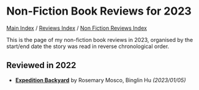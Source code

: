 # Non-Fiction Book Reviews for 2023

[Main Index](../../../README.md) / [Reviews Index](../../README.md) / [Non Fiction Reviews Index](../README.md)

This is the page of my non-fiction book reviews in 2023, organised by the start/end date the story was read in reverse chronological order.

## Reviewed in 2022
- [**Expedition Backyard**](20230105-ExpeditionBackyard.md) by Rosemary Mosco, Binglin Hu *(2023/01/05)*
